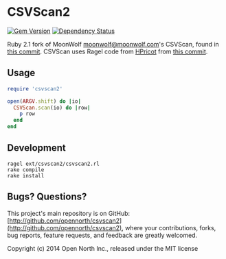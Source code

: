 # CSVScan2

[![Gem Version](https://badge.fury.io/rb/csvscan2.svg)](http://badge.fury.io/rb/csvscan2)
[![Dependency Status](https://gemnasium.com/opennorth/csvscan2.png)](https://gemnasium.com/opennorth/csvscan2)

Ruby 2.1 fork of MoonWolf <moonwolf@moonwolf.com>'s CSVScan, found in [this commit](https://github.com/nickstenning/csvscan/commit/11ec30f71a27cc673bca09738ee8a63942f416f0.patch). CSVScan uses Ragel code from [HPricot](https://github.com/hpricot/hpricot/blob/master/ext/hpricot_scan/hpricot_scan.rl) from [this commit](https://github.com/hpricot/hpricot/blob/908a4ae64bc8b935c4415c47ca6aea6492c6ce0a/ext/hpricot_scan/hpricot_scan.rl).

## Usage

```ruby
require 'csvscan2'

open(ARGV.shift) do |io|
  CSVScan.scan(io) do |row|
    p row
  end
end
```

## Development

    ragel ext/csvscan2/csvscan2.rl
    rake compile
    rake install

## Bugs? Questions?

This project's main repository is on GitHub: [http://github.com/opennorth/csvscan2](http://github.com/opennorth/csvscan2), where your contributions, forks, bug reports, feature requests, and feedback are greatly welcomed.

Copyright (c) 2014 Open North Inc., released under the MIT license
